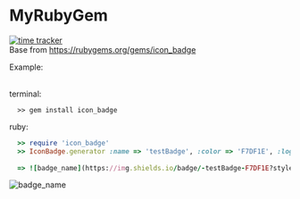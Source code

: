 # MyRubyGem

[![time tracker](https://wakatime.com/badge/github/Noboomta/MyRubyGem.svg)](https://wakatime.com/badge/github/Noboomta/MyRubyGem) <br>
Base from
<a href="https://rubygems.org/gems/icon_badge">https://rubygems.org/gems/icon_badge</a>

Example:<br><br>


terminal:
```
  >> gem install icon_badge
```

ruby:
```ruby
  >> require 'icon_badge'
  >> IconBadge.generator :name => 'testBadge', :color => 'F7DF1E', :logoColor => 'red', :logo => 'javascript'
  
  => ![badge_name](https://img.shields.io/badge/-testBadge-F7DF1E?style=flat&logoColor=red&logo=javascript)
```

  ![badge_name](https://img.shields.io/badge/-testBadge-F7DF1E?style=flat&logoColor=red&logo=javascript)
